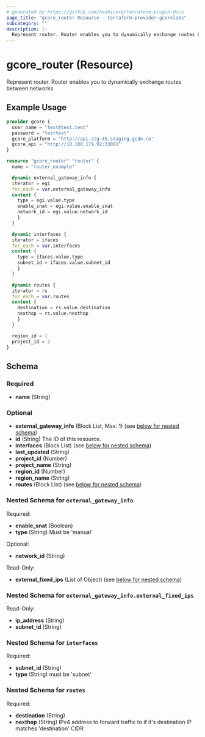 ```yaml
---
# generated by https://github.com/hashicorp/terraform-plugin-docs
page_title: "gcore_router Resource - terraform-provider-gcorelabs"
subcategory: ""
description: |-
  Represent router. Router enables you to dynamically exchange routes between networks
---
```


# gcore_router (Resource)

Represent router. Router enables you to dynamically exchange routes between networks

## Example Usage

```terraform
provider gcore {
  user_name = "test@test.test"
  password = "testtest"
  gcore_platform = "http://api.stg-45.staging.gcdn.co"
  gcore_api = "http://10.100.179.92:33081"
}

resource "gcore_router" "router" {
  name = "router_example"

  dynamic external_gateway_info {
  iterator = egi
  for_each = var.external_gateway_info
  content {
    type = egi.value.type
    enable_snat = egi.value.enable_snat
    network_id = egi.value.network_id
    }
  }

  dynamic interfaces {
  iterator = ifaces
  for_each = var.interfaces
  content {
    type = ifaces.value.type
    subnet_id = ifaces.value.subnet_id
    }
  }

  dynamic routes {
  iterator = rs
  for_each = var.routes
  content {
    destination = rs.value.destination
    nexthop = rs.value.nexthop
    }
  }

  region_id = 1
  project_id = 1
}
```

<!-- schema generated by tfplugindocs -->
## Schema

### Required

- **name** (String)

### Optional

- **external_gateway_info** (Block List, Max: 1) (see [below for nested schema](#nestedblock--external_gateway_info))
- **id** (String) The ID of this resource.
- **interfaces** (Block List) (see [below for nested schema](#nestedblock--interfaces))
- **last_updated** (String)
- **project_id** (Number)
- **project_name** (String)
- **region_id** (Number)
- **region_name** (String)
- **routes** (Block List) (see [below for nested schema](#nestedblock--routes))

<a id="nestedblock--external_gateway_info"></a>
### Nested Schema for `external_gateway_info`

Required:

- **enable_snat** (Boolean)
- **type** (String) Must be 'manual'

Optional:

- **network_id** (String)

Read-Only:

- **external_fixed_ips** (List of Object) (see [below for nested schema](#nestedatt--external_gateway_info--external_fixed_ips))

<a id="nestedatt--external_gateway_info--external_fixed_ips"></a>
### Nested Schema for `external_gateway_info.external_fixed_ips`

Read-Only:

- **ip_address** (String)
- **subnet_id** (String)



<a id="nestedblock--interfaces"></a>
### Nested Schema for `interfaces`

Required:

- **subnet_id** (String)
- **type** (String) must be 'subnet'


<a id="nestedblock--routes"></a>
### Nested Schema for `routes`

Required:

- **destination** (String)
- **nexthop** (String) IPv4 address to forward traffic to if it's destination IP matches 'destination' CIDR


